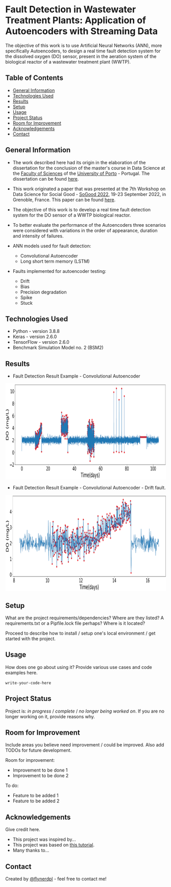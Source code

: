 # Fault Detection in Wastewater Treatment Plants: Application of Autoencoders with Streaming Data
The objective of this work is to use Artificial Neural Networks (ANN), more specifically Autoencoders, to design a real time fault 
detection system for the dissolved oxygen (DO) sensor, present in the aeration system of the biological reactor of a 
wastewater treatment plant (WWTP).

## Table of Contents
* [General Information](#general-information)
* [Technologies Used](#technologies-used)
* [Results](#Results)
* [Setup](#setup)
* [Usage](#usage)
* [Project Status](#project-status)
* [Room for Improvement](#room-for-improvement)
* [Acknowledgements](#acknowledgements)
* [Contact](#contact)
<!-- * [License](#license) -->


## General Information

- The work described here had its origin in the elaboration of the dissertation for the conclusion of the master's course in Data Science at the [Faculty of Sciences](https://sigarra.up.pt/fcup/pt/web_page.inicial) of the [University of Porto](https://www.up.pt/portal/pt/) - Portugal. The dissertation can be found [here](https://repositorio-aberto.up.pt/bitstream/10216/146754/2/597464.pdf). 

- This work originated a paper that was presented at the 7th Workshop on Data Science for Social Good - [SoGood 2022](https://sites.google.com/view/ecmlpkddsogood2022/home?pli=1), 19-23 September 2022, in Grenoble, France. This paper can be found [here](https://github.com/RodrigoSalles/WWTP_Fault_detection/blob/master/SoGood_2022.pdf).

- The objective of this work is to develop a real time fault detection system for the DO sensor of a WWTP biological reactor. 

- To better evaluate the performance of the Autoencoders three scenarios were considered with variations in the order of appearance, duration and intensity of failures.

- ANN models used for fault detection:
   * Convolutional Autoencoder
   * Long short term memory (LSTM)
   
- Faults implemented for autoencoder testing:
   * Drift 
   * Bias
   * Precision degradation
   * Spike
   * Stuck


## Technologies Used
- Python - version 3.8.8
- Keras - version 2.6.0
- TensorFlow - version 2.6.0
- Benchmark Simulation Model no. 2 (BSM2)


## Results
* Fault Detection Result Example - Convolutional Autoencoder
<img src="Figures/f5.png"  width="800" height="300">

* Fault Detection Result Example - Convolutional Autoencoder - Drift fault.
<img src="Figures/f6.png"  width="800" height="300">


## Setup
What are the project requirements/dependencies? Where are they listed? A requirements.txt or a Pipfile.lock file perhaps? Where is it located?

Proceed to describe how to install / setup one's local environment / get started with the project.


## Usage
How does one go about using it?
Provide various use cases and code examples here.

`write-your-code-here`


## Project Status
Project is: _in progress_ / _complete_ / _no longer being worked on_. If you are no longer working on it, provide reasons why.


## Room for Improvement
Include areas you believe need improvement / could be improved. Also add TODOs for future development.

Room for improvement:
- Improvement to be done 1
- Improvement to be done 2

To do:
- Feature to be added 1
- Feature to be added 2


## Acknowledgements
Give credit here.
- This project was inspired by...
- This project was based on [this tutorial](https://www.example.com).
- Many thanks to...


## Contact
Created by [@flynerdpl](https://www.flynerd.pl/) - feel free to contact me!


<!-- Optional -->
<!-- ## License -->
<!-- This project is open source and available under the [... License](). -->

<!-- You don't have to include all sections - just the one's relevant to your project -->
